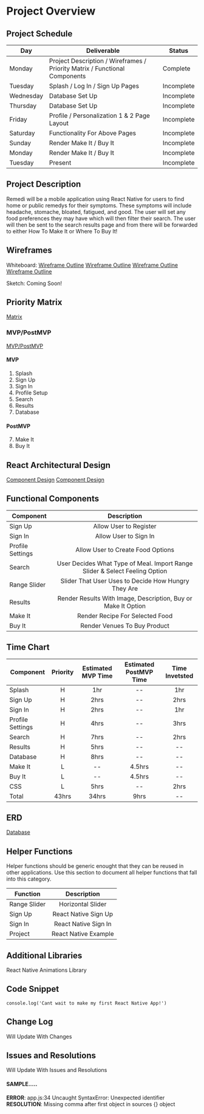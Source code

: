 # Project Overview



## Project Schedule

|  Day | Deliverable | Status
|---|---| ---|
|Monday| Project Description / Wireframes / Priority Matrix / Functional Components | Complete
|Tuesday| Splash / Log In / Sign Up Pages | Incomplete
|Wednesday| Database Set Up | Incomplete
|Thursday| Database Set Up | Incomplete
|Friday| Profile / Personalization 1 & 2 Page Layout | Incomplete
|Saturday| Functionality For Above Pages | Incomplete
|Sunday| Render Make It / Buy It | Incomplete
|Monday| Render Make It / Buy It | Incomplete
|Tuesday| Present | Incomplete


## Project Description

Remedi will be a mobile application using React Native for users to find home or public remedys for their symptoms. These symptoms will include headache, stomache, bloated, fatigued, and good. The user will set any food preferences they may have which will then filter their search. The user will then be sent to the search results page and from there will be forwarded to either How To Make It or Where To Buy It!

## Wireframes

Whiteboard: 
[Wireframe Outline](https://res.cloudinary.com/aaronculp/image/upload/v1542664368/Remedi/Image_from_iOS.jpg)
[Wireframe Outline](https://res.cloudinary.com/aaronculp/image/upload/v1542664367/Remedi/Image_from_iOS_1.jpg)
[Wireframe Outline](https://res.cloudinary.com/aaronculp/image/upload/v1542664367/Remedi/Image_from_iOS_2.jpg)
[Wireframe Outline](https://res.cloudinary.com/aaronculp/image/upload/v1542664367/Remedi/Image_from_iOS_3.jpg)

Sketch: Coming Soon!

## Priority Matrix

[Matrix](https://res.cloudinary.com/aaronculp/image/upload/v1542669501/Remedi/IMG_4464.jpg)

### MVP/PostMVP 

[MVP/PostMVP](https://res.cloudinary.com/aaronculp/image/upload/v1542669493/Remedi/IMG_4463.jpg)


#### MVP 

1. Splash
2. Sign Up
3. Sign In
4. Profile Setup
5. Search
6. Results
9. Database

#### PostMVP 

7. Make It
8. Buy It

## React Architectural Design

[Component Design](https://res.cloudinary.com/aaronculp/image/upload/v1542669480/Remedi/IMG_4461.jpg)
[Component Design](https://res.cloudinary.com/aaronculp/image/upload/v1542669480/Remedi/IMG_4462.jpg)


## Functional Components

| Component | Description | 
| --- | :---: |  
| Sign Up | Allow User to Register |
| Sign In | Allow User to Sign In |
| Profile Settings | Allow User to Create Food Options |
| Search | User Decides What Type of Meal. Import Range Slider & Select Feeling Option |
| Range Slider | Slider That User Uses to Decide How Hungry They Are |
| Results | Render Results With Image, Description, Buy or Make It Option |
| Make It | Render Recipe For Selected Food | 
| Buy It | Render Venues To Buy Product |

## Time Chart

| Component | Priority | Estimated MVP Time | Estimated PostMVP Time | Time Invetsted |
| --- | :---: |  :---: | :---: | :---: |
| Splash | H | 1hr | -- | 1hr |
| Sign Up | H | 2hrs | -- | 2hrs |
| Sign In | H | 2hrs | -- | 1hr |
| Profile Settings | H | 4hrs | -- | 3hrs |
| Search | H | 7hrs | -- | 2hrs |
| Results | H | 5hrs| -- | -- |
| Database | H | 8hrs | -- | -- |
| Make It | L | -- | 4.5hrs | -- |
| Buy It | L | -- | 4.5hrs | -- |
| CSS | L | 5hrs | -- | 2hrs |
| Total | 43hrs | 34hrs | 9hrs | -- |

## ERD

[Database](https://res.cloudinary.com/aaronculp/image/upload/v1542669501/Remedi/IMG_4465.jpg)



## Helper Functions
Helper functions should be generic enought that they can be reused in other applications. Use this section to document all helper functions that fall into this category.

| Function | Description | 
| --- | :---: |  
| Range Slider | Horizontal Slider | 
| Sign Up | React Native Sign Up |
| Sign In | React Native Sign In |
| Project | React Native Example |

## Additional Libraries
React Native Animations Library

## Code Snippet 

```
console.log('Cant wait to make my first React Native App!')
```

## Change Log
Will Update With Changes

## Issues and Resolutions
Will Update With Issues and Resolutions

#### SAMPLE.....
**ERROR**: app.js:34 Uncaught SyntaxError: Unexpected identifier                                
**RESOLUTION**: Missing comma after first object in sources {} object
